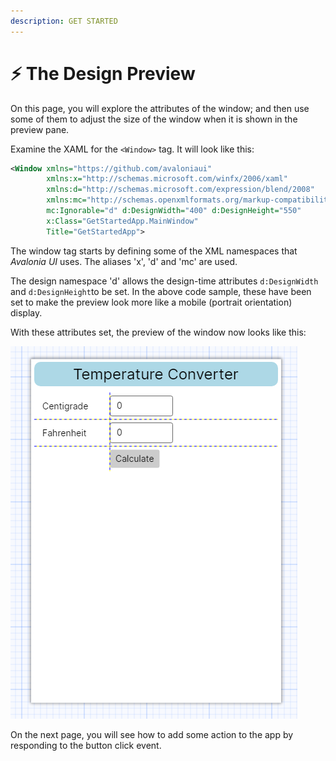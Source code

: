 ```yaml
---
description: GET STARTED
---
```


# ⚡ The Design Preview

On this page, you will explore the attributes of the window; and then use some of them to adjust the size of the window when it is shown in the preview pane.

Examine the XAML for the `<Window>` tag. It will look like this:

```xml
<Window xmlns="https://github.com/avaloniaui"
        xmlns:x="http://schemas.microsoft.com/winfx/2006/xaml"
        xmlns:d="http://schemas.microsoft.com/expression/blend/2008"
        xmlns:mc="http://schemas.openxmlformats.org/markup-compatibility/2006"
        mc:Ignorable="d" d:DesignWidth="400" d:DesignHeight="550"
        x:Class="GetStartedApp.MainWindow"
        Title="GetStartedApp">
```

The window tag starts by defining some of the XML namespaces that _Avalonia UI_ uses. The aliases 'x', 'd' and 'mc' are used.&#x20;

The design namespace 'd' allows the design-time attributes `d:DesignWidth` and `d:DesignHeight`to be set. In the above code sample, these have been set to make the preview look more like a mobile (portrait orientation) display. &#x20;

With these attributes set, the preview of the window now looks like this:

![](./img/image%20(64).png)

On the next page, you will see how to add some action to the app by responding to the button click event. &#x20;
